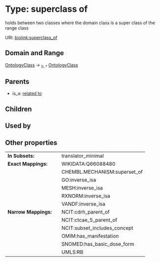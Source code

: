 
# Type: superclass of


holds between two classes where the domain class is a super class of the range class

URI: [biolink:superclass_of](https://w3id.org/biolink/vocab/superclass_of)


## Domain and Range

[OntologyClass](OntologyClass.md) ->  <sub>0..*</sub> [OntologyClass](OntologyClass.md)

## Parents

 *  is_a: [related to](related_to.md)

## Children


## Used by


## Other properties

|  |  |  |
| --- | --- | --- |
| **In Subsets:** | | translator_minimal |
| **Exact Mappings:** | | WIKIDATA:Q66088480 |
|  | | CHEMBL.MECHANISM:superset_of |
|  | | GO:inverse_isa |
|  | | MESH:inverse_isa |
|  | | RXNORM:inverse_isa |
|  | | VANDF:inverse_isa |
| **Narrow Mappings:** | | NCIT:cdrh_parent_of |
|  | | NCIT:ctcae_5_parent_of |
|  | | NCIT:subset_includes_concept |
|  | | OMIM:has_manifestation |
|  | | SNOMED:has_basic_dose_form |
|  | | UMLS:RB |

